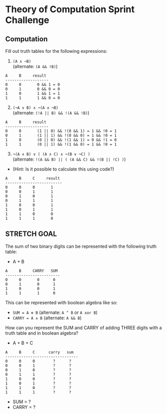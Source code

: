 # Theory of Computation Sprint Challenge

## Computation

Fill out truth tables for the following expressions:

1. `(A ∧ ¬B)`   
(alternate: `(A && !B)`)
```
A     B     result
-------------------
0     0       0 && 1 = 0
0     1       0 && 0 = 0
1     0       1 && 1 = 1
1     1       1 && 0 = 0
```

2. `(¬A ∨ B) ∧ ¬(A ∧ ¬B)`   
(alternate: `(!A || B) && !(A && !B)`)
```
A     B     result
-------------------
0     0       (1 || 0) && !(0 && 1) = 1 && !0 = 1
0     1       (1 || 1) && !(0 && 0) = 1 && !0 = 1
1     0       (0 || 0) && !(1 && 1) = 0 && !1 = 0
1     1       (0 || 1) && !(1 && 0) = 1 && !0 = 1
```

3. `¬(A ∧ B) ∨ ( (A ∧ C) ∧ ¬(B ∨ ¬C) )`   
(alternate: `!(A && B) || ( (A && C) && !(B || !C) )`)
  * (Hint: Is it possible to calculate this using code?)
```
A     B     C     result
-------------------------
0     0     0       1
0     0     1       1
0     1     0       1
0     1     1       1
1     0     0       1
1     0     1       1
1     1     0       0
1     1     1       0
```
<!-- 
def table3(A, B, C):
	return not (A and B) or ( (A and C) and not (B or not C) )

print(table3(0, 0, 0)); #1 
print(table3(0, 0, 1)); #1
print(table3(0, 1, 0)); #1
print(table3(0, 1, 1)); #1
print(table3(1, 0, 0)); #1
print(table3(1, 0, 1)); #1
print(table3(1, 1, 0)); #0
print(table3(1, 1, 1)); #0 -->

## STRETCH GOAL

The sum of two binary digits can be represented with the following truth table:

* A + B
```
A     B     CARRY   SUM
------------------------
0     0       0      0
0     1       0      1
1     0       0      1
1     1       1      0
```
This can be represented with boolean algebra like so:

* `SUM = A ⊕ B`  (alternate: `A ^ B` or `A xor B`)
* `CARRY = A ∧ B`  (alternate: `A && B`)


How can you represent the SUM and CARRY of adding THREE digits with a truth table and in boolean algebra?

* A + B + C
```
A     B     C      carry   sum
--------------------------------
0     0     0        ?      ?
0     0     1        ?      ?
0     1     0        ?      ?
0     1     1        ?      ?
1     0     0        ?      ?
1     0     1        ?      ?
1     1     0        ?      ?
1     1     1        ?      ?
```
* SUM = ?
* CARRY = ?
